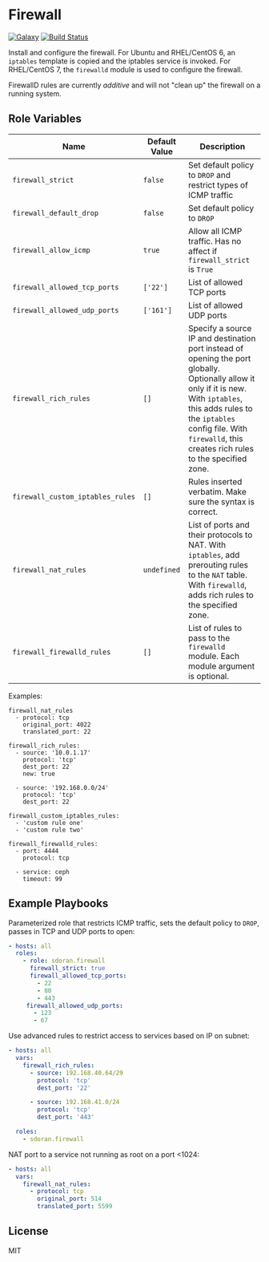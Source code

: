 Firewall
=========
[![Galaxy](https://img.shields.io/badge/galaxy-samdoran.firewall-blue.svg?style=flat)](https://galaxy.ansible.com/samdoran/firewall)
[![Build Status](https://travis-ci.org/samdoran/ansible-role-firewall.svg?branch=master)](https://travis-ci.org/samdoran/ansible-role-firewall)

Install and configure the firewall. For Ubuntu and RHEL/CentOS 6, an `iptables` template is copied and the iptables service is invoked. For RHEL/CentOS 7, the `firewalld` module is used to configure the firewall.

FirewallD rules are currently _additive_ and will not "clean up" the firewall on a running system.

Role Variables
--------------

|   Name               | Default Value | Description                                                      |
|----------------------|---------------|------------------------------------------------------------------|
| `firewall_strict`    | `false`         | Set default policy to `DROP` and restrict types of ICMP traffic  |
| `firewall_default_drop`    | `false`  | Set default policy to `DROP`  |
| `firewall_allow_icmp` | `true` | Allow all ICMP traffic. Has no affect if `firewall_strict` is `True` |
| `firewall_allowed_tcp_ports` | `['22']` | List of allowed TCP ports |
| `firewall_allowed_udp_ports` | `['161'] `| List of allowed UDP ports |
| `firewall_rich_rules` | `[]` | Specify a source IP and destination port instead of opening the port globally. Optionally allow it only if it is new. With `iptables`, this adds rules to the `iptables` config file. With `firewalld`, this creates rich rules to the specified zone. |
| `firewall_custom_iptables_rules` | `[]` | Rules inserted verbatim. Make sure the syntax is correct. |
| `firewall_nat_rules` | `undefined` | List of ports and their protocols to NAT. With `iptables`, add prerouting rules to the `NAT` table. With `firewalld`, adds rich rules to the specified zone. |
| `firewall_firewalld_rules` | `[]` | List of rules to pass to the `firewalld` module. Each module argument is optional. |


Examples:

    firewall_nat_rules
      - protocol: tcp
        original_port: 4022
        translated_port: 22

    firewall_rich_rules:
      - source: '10.0.1.17'
        protocol: 'tcp'
        dest_port: 22
        new: true

      - source: '192.168.0.0/24'
        protocol: 'tcp'
        dest_port: 22

    firewall_custom_iptables_rules:
      - 'custom rule one'
      - 'custom rule two'

    firewall_firewalld_rules:
      - port: 4444
        protocol: tcp

      - service: ceph
        timeout: 99

Example Playbooks
----------------

Parameterized role that restricts ICMP traffic, sets the default policy to `DROP`, passes in TCP and UDP ports to open:

```yaml
- hosts: all
  roles:
    - role: sdoran.firewall
      firewall_strict: true
      firewall_allowed_tcp_ports:
        - 22
        - 80
        - 443
     firewall_allowed_udp_ports:
       - 123
       - 67
```

Use advanced rules to restrict access to services based on IP on subnet:

```yaml
- hosts: all
  vars:
    firewall_rich_rules:
      - source: 192.168.40.64/29
        protocol: 'tcp'
        dest_port: '22'

      - source: 192.168.41.0/24
        protocol: 'tcp'
        dest_port: '443'

  roles:
    - sdoran.firewall
```

NAT port to a service not running as root on a port <1024:

```yaml
- hosts: all
  vars:
    firewall_nat_rules:
      - protocol: tcp
        original_port: 514
        translated_port: 5599
```

License
-------

MIT

